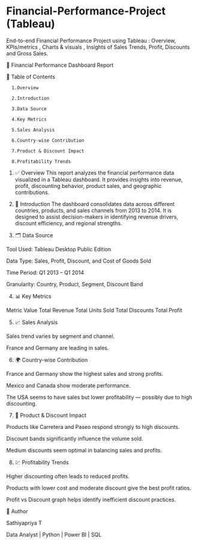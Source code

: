 # Financial-Performance-Project (Tableau)
End-to-end Financial Performance Project using Tableau : Overview, KPIs/metrics , Charts &amp; visuals , Insights  of Sales Trends, Profit, Discounts and Gross Sales.

📘 Financial Performance Dashboard Report

  📑 Table of Contents
  
      1.Overview
      
      2.Introduction
      
      3.Data Source
      
      4.Key Metrics
      
      5.Sales Analysis
      
      6.Country-wise Contribution
      
      7.Product & Discount Impact
      
      8.Profitability Trends
      

1. ✅ Overview
This report analyzes the financial performance data visualized in a Tableau dashboard. It provides insights into revenue, profit, discounting behavior, product sales, and geographic contributions.

2. 📖 Introduction
The dashboard consolidates data across different countries, products, and sales channels from 2013 to 2014. It is designed to assist decision-makers in identifying revenue drivers, discount efficiency, and regional strengths.


3. 🗂️ Data Source

Tool Used: Tableau Desktop Public Edition

Data Type: Sales, Profit, Discount, and Cost of Goods Sold

Time Period: Q1 2013 – Q1 2014

Granularity: Country, Product, Segment, Discount Band


4. 📊 Key Metrics
   
Metric	Value
Total Revenue 
Total Units Sold
Total Discounts
Total Profit	

5. 📈 Sales Analysis

Sales trend varies by segment and channel.

France and Germany are leading in sales.


6. 🌍 Country-wise Contribution

France and Germany show the highest sales and strong profits.

Mexico and Canada show moderate performance.

The USA seems to have sales but lower profitability — possibly due to high discounting.

7. 🎯 Product & Discount Impact
   
Products like Carretera and Paseo respond strongly to high discounts.

Discount bands significantly influence the volume sold.

Medium discounts seem optimal in balancing sales and profits.

8. 💹 Profitability Trends

Higher discounting often leads to reduced profits.

Products with lower cost and moderate discount give the best profit ratios.

Profit vs Discount graph helps identify inefficient discount practices.




🧠 Author

Sathiyapriya  T

Data Analyst | Python | Power BI | SQL


